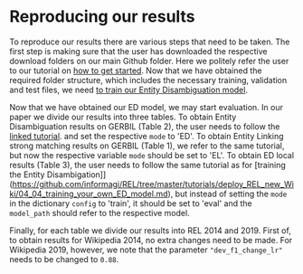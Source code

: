 # Reproducing our results
To reproduce our results there are various steps that need to be taken. The first step is making sure that the user
has downloaded the respective download folders on our main Github folder. Here we politely refer the user to our tutorial on 
[how to get started](https://github.com/informagi/REL/tree/master/tutorials/01_How_to_get_started.md). Now that we have obtained
the required folder structure, which includes the necessary training, validation and test files, we need [to train our Entity Disambiguation model](https://github.com/informagi/REL/tree/master/tutorials/deploy_REL_new_Wiki/04_04_training_your_own_ED_model.md). 

Now that we have obtained our ED model, we may start evaluation. In our paper we divide our results into three tables. To obtain Entity Disambiguation results on GERBIL (Table 2), the user needs to follow the [linked tutorial](https://github.com/informagi/REL/tree/master/tutorials/03_Evaluate_Gerbil.md). and
set the respective `mode` to 'ED'. To obtain Entity Linking strong matching results on GERBIL (Table 1), we refer to the same tutorial, but now the respective variable `mode` should be
set to 'EL'. To obtain ED local results (Table 3), the user needs to follow the same tutorial as for [training the Entity Disambigation]](https://github.com/informagi/REL/tree/master/tutorials/deploy_REL_new_Wiki/04_04_training_your_own_ED_model.md), but
instead of setting the `mode` in the dictionary `config` to 'train', it should be set to 'eval' and the `model_path` should refer to the respective model.
 
Finally, for each table we divide our results into REL 2014 and 2019. First of, to obtain results
for Wikipedia 2014, no extra changes need to be made. For Wikipedia 2019, however, we note that the parameter `"dev_f1_change_lr"` needs to
 be changed to `0.88`.